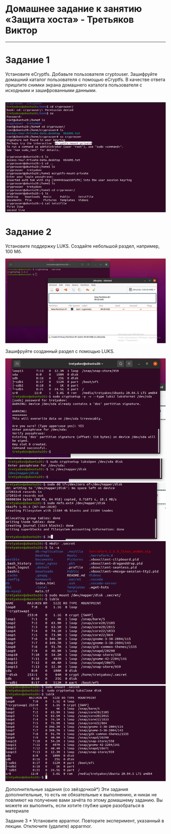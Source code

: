 # Домашнее задание к занятию «Защита хоста» - Третьяков Виктор

------

# Задание 1

Установите eCryptfs.
Добавьте пользователя cryptouser.
Зашифруйте домашний каталог пользователя с помощью eCryptfs.
В качестве ответа пришлите снимки экрана домашнего каталога пользователя с исходными и зашифрованными данными.

![1_task](/it_security/13.2/1.png)
---

# Задание 2

Установите поддержку LUKS.
Создайте небольшой раздел, например, 100 Мб.

![2_task](/it_security/13.2/2_1.png)

Зашифруйте созданный раздел с помощью LUKS.

![2_task](/it_security/13.2/2_2.png)
![2_task](/it_security/13.2/2_3.png)
![2_task](/it_security/13.2/2_4.png)
![2_task](/it_security/13.2/2_5.png)
![2_task](/it_security/13.2/2_6.png)


Дополнительные задания (со звёздочкой*)
Эти задания дополнительные, то есть не обязательные к выполнению, и никак не повлияют на получение вами зачёта по этому домашнему заданию. Вы можете их выполнить, если хотите глубже шире разобраться в материале

Задание 3 *
Установите apparmor.
Повторите эксперимент, указанный в лекции.
Отключите (удалите) apparmor.
